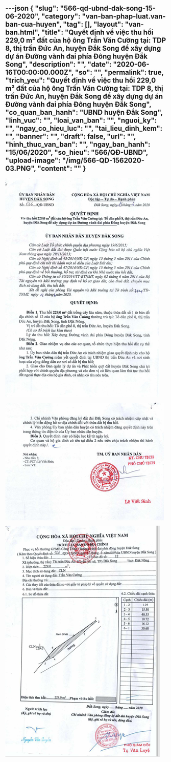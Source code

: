 ---json
{
    "slug": "566-qd-ubnd-dak-song-15-06-2020",
    "category": "van-ban-phap-luat.van-ban-cua-huyen",
    "tag": [],
    "layout": "van-ban.html",
    "title": "Quyết định về việc thu hồi 229,0 m² đất của hộ ông Trần Văn Cường tại: TDP 8, thị trấn Đức An, huyện Đắk Song để xây dựng dự án Đường vành đai phía Đông huyện Đắk Song",
    "description": "",
    "date": "2020-06-16T00:00:00.000Z",
    "so": "",
    "permalink": true,
    "trich_yeu": "Quyết định về việc thu hồi 229,0 m² đất của hộ ông Trần Văn Cường tại: TDP 8, thị trấn Đức An, huyện Đắk Song để xây dựng dự án Đường vành đai phía Đông huyện Đắk Song",
    "co_quan_ban_hanh": "UBND huyện Đắk Song",
    "linh_vuc": "",
    "loai_van_ban": "",
    "nguoi_ky": "",
    "ngay_co_hieu_luc": "",
    "tai_lieu_dinh_kem": "",
    "banner": "",
    "draft": false,
    "url": "",
    "hinh_thuc_van_ban": "",
    "ngay_ban_hanh": "15/06/2020",
    "so_hieu": "566/QĐ-UBND",
    "upload-image": "/img/566-QD-1562020-03.PNG",
    "__content__": ""
}
---
<p><img alt="" src="/img/566-QD-1562020-01.PNG" /></p>

<p><img alt="" src="/img/566-QD-1562020-02.PNG" /></p>

<p><img alt="" src="/img/566-QD-1562020-03.PNG" /></p>
